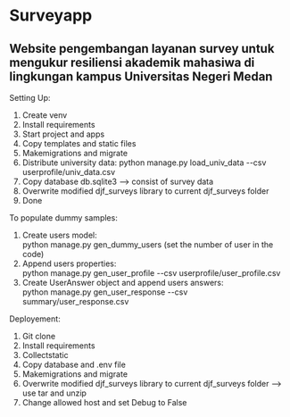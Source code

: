 # Surveyapp

## Website pengembangan layanan survey untuk mengukur resiliensi akademik mahasiwa di lingkungan kampus Universitas Negeri Medan

Setting Up:
1. Create venv
2. Install requirements
3. Start project and apps
4. Copy templates and static files
5. Makemigrations and migrate
6. Distribute university data: 
	python manage.py load_univ_data --csv userprofile/univ_data.csv
7. Copy database db.sqlite3 --> consist of survey data
8. Overwrite modified djf_surveys library to current djf_surveys folder
9. Done

To populate dummy samples:
1. Create users model:\
	python manage.py gen_dummy_users (set the number of user in the code)
2. Append users properties:\
	python manage.py gen_user_profile --csv userprofile/user_profile.csv
3. Create UserAnswer object and append users answers:\
	python manage.py gen_user_response --csv summary/user_response.csv

Deployement:
1. Git clone 
2. Install requirements
3. Collectstatic
4. Copy database and .env file
5. Makemigrations and migrate
7. Overwrite modified djf_surveys library to current djf_surveys folder --> use tar and unzip
8. Change allowed host and set Debug to False
